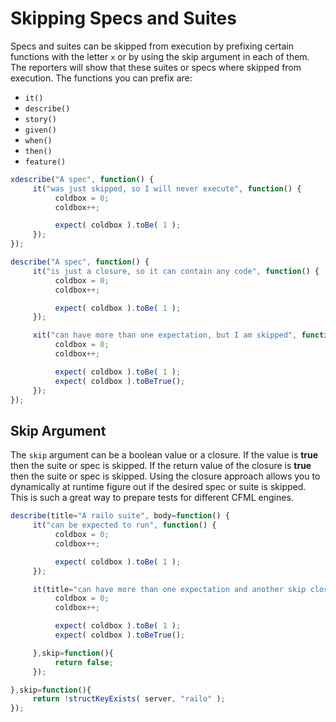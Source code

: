 # Skipping Specs and Suites

Specs and suites can be skipped from execution by prefixing certain functions with the letter `x` or by using the skip argument in each of them. The reporters will show that these suites or specs where skipped from execution.  The functions you can prefix are:

* `it()`
* `describe()`
* `story()`
* `given()`
* `when()`
* `then()`
* `feature()`


```javascript
xdescribe("A spec", function() {
     it("was just skipped, so I will never execute", function() {
          coldbox = 0;
          coldbox++;

          expect( coldbox ).toBe( 1 );
     });
});

describe("A spec", function() {
     it("is just a closure, so it can contain any code", function() {
          coldbox = 0;
          coldbox++;

          expect( coldbox ).toBe( 1 );
     });

     xit("can have more than one expectation, but I am skipped", function() {
          coldbox = 0;
          coldbox++;

          expect( coldbox ).toBe( 1 );
          expect( coldbox ).toBeTrue();
     });
});
```

## Skip Argument

The `skip` argument can be a boolean value or a closure. If the value is **true** then the suite or spec is skipped. If the return value of the closure is **true** then the suite or spec is skipped. Using the closure approach allows you to dynamically at runtime figure out if the desired spec or suite is skipped. This is such a great way to prepare tests for different CFML engines.

```javascript
describe(title="A railo suite", body=function() {
     it("can be expected to run", function() {
          coldbox = 0;
          coldbox++;

          expect( coldbox ).toBe( 1 );
     });

     it(title="can have more than one expectation and another skip closure", body=function() {
          coldbox = 0;
          coldbox++;

          expect( coldbox ).toBe( 1 );
          expect( coldbox ).toBeTrue();

     },skip=function(){
          return false;
     });

},skip=function(){
     return !structKeyExists( server, "railo" );
});
```


